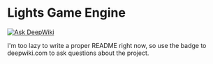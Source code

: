 # Lights Game Engine

[![Ask DeepWiki](https://deepwiki.com/badge.svg)](https://deepwiki.com/mauville-technologies/Lights)

I'm too lazy to write a proper README right now, so use the badge to deepwiki.com to ask questions about the project.